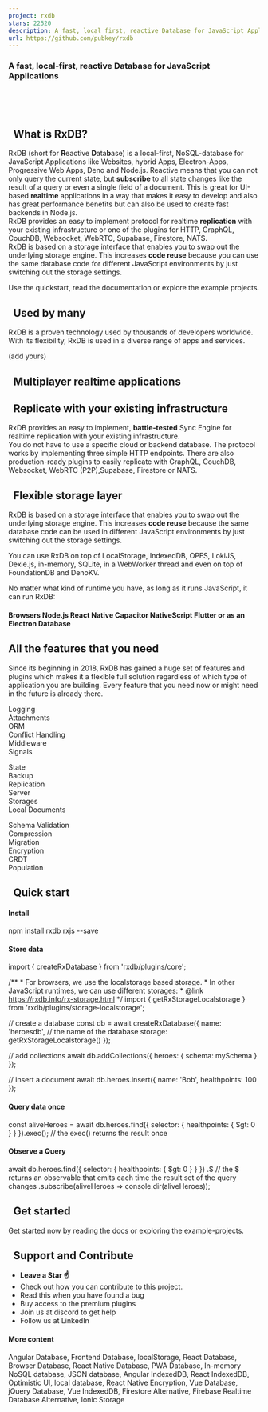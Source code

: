 ```yaml
---
project: rxdb
stars: 22520
description: A fast, local first, reactive Database for JavaScript Applications https://rxdb.info/
url: https://github.com/pubkey/rxdb
---
```


  

  
  

### A fast, local-first, reactive Database for JavaScript Applications

       

     

  

  What is RxDB?
---------------

RxDB (short for **R**eactive **D**ata**b**ase) is a local-first, NoSQL-database for JavaScript Applications like Websites, hybrid Apps, Electron-Apps, Progressive Web Apps, Deno and Node.js. Reactive means that you can not only query the current state, but **subscribe** to all state changes like the result of a query or even a single field of a document. This is great for UI-based **realtime** applications in a way that makes it easy to develop and also has great performance benefits but can also be used to create fast backends in Node.js.  
RxDB provides an easy to implement protocol for realtime **replication** with your existing infrastructure or one of the plugins for HTTP, GraphQL, CouchDB, Websocket, WebRTC, Supabase, Firestore, NATS.  
RxDB is based on a storage interface that enables you to swap out the underlying storage engine. This increases **code reuse** because you can use the same database code for different JavaScript environments by just switching out the storage settings.

Use the quickstart, read the documentation or explore the example projects.

  Used by **many**
------------------

RxDB is a proven technology used by thousands of developers worldwide. With its flexibility, RxDB is used in a diverse range of apps and services.

  
(add yours)

  Multiplayer realtime applications
-----------------------------------

  Replicate with your **existing infrastructure**
-------------------------------------------------

RxDB provides an easy to implement, **battle-tested** Sync Engine for realtime replication with your existing infrastructure.  
You do not have to use a specific cloud or backend database. The protocol works by implementing three simple HTTP endpoints. There are also production-ready plugins to easily replicate with GraphQL, CouchDB, Websocket, WebRTC (P2P),Supabase, Firestore or NATS.

  **Flexible** storage layer
----------------------------

RxDB is based on a storage interface that enables you to swap out the underlying storage engine. This increases **code reuse** because the same database code can be used in different JavaScript environments by just switching out the storage settings.

You can use RxDB on top of LocalStorage, IndexedDB, OPFS, LokiJS, Dexie.js, in-memory, SQLite, in a WebWorker thread and even on top of FoundationDB and DenoKV.

No matter what kind of runtime you have, as long as it runs JavaScript, it can run RxDB:

#### Browsers Node.js React Native Capacitor NativeScript Flutter or as an Electron Database

All the features that you need
------------------------------

Since its beginning in 2018, RxDB has gained a huge set of features and plugins which makes it a flexible full solution regardless of which type of application you are building. Every feature that you need now or might need in the future is already there.

Logging  
Attachments  
ORM  
Conflict Handling  
Middleware  
Signals

State  
Backup  
Replication  
Server  
Storages  
Local Documents

Schema Validation  
Compression  
Migration  
Encryption  
CRDT  
Population

  Quick start
-------------

#### Install

npm install rxdb rxjs --save

#### Store data

import { 
  createRxDatabase
} from 'rxdb/plugins/core';

/\*\*
 \* For browsers, we use the localstorage based storage.
 \* In other JavaScript runtimes, we can use different storages:
 \* @link https://rxdb.info/rx-storage.html
 \*/
import { getRxStorageLocalstorage } from 'rxdb/plugins/storage-localstorage';

// create a database
const db \= await createRxDatabase({
    name: 'heroesdb', // the name of the database
    storage: getRxStorageLocalstorage()
});

// add collections
await db.addCollections({
  heroes: {
    schema: mySchema
  }
});

// insert a document
await db.heroes.insert({
  name: 'Bob',
  healthpoints: 100
});

#### Query data once

const aliveHeroes \= await db.heroes.find({
  selector: {
    healthpoints: {
      $gt: 0
    }
  }
}).exec(); // the exec() returns the result once

#### Observe a Query

await db.heroes.find({
  selector: {
    healthpoints: {
      $gt: 0
    }
  }
})
.$ // the $ returns an observable that emits each time the result set of the query changes
.subscribe(aliveHeroes \=> console.dir(aliveHeroes));

  Get started
-------------

Get started now by reading the docs or exploring the example-projects.

  Support and Contribute
------------------------

-   **Leave a Star ☝️**
-   Check out how you can contribute to this project.
-   Read this when you have found a bug
-   Buy access to the premium plugins
-   Join us at discord to get help
-   Follow us at LinkedIn

#### More content

Angular Database, Frontend Database, localStorage, React Database, Browser Database, React Native Database, PWA Database, In-memory NoSQL database, JSON database, Angular IndexedDB, React IndexedDB, Optimistic UI, local database, React Native Encryption, Vue Database, jQuery Database, Vue IndexedDB, Firestore Alternative, Firebase Realtime Database Alternative, Ionic Storage
